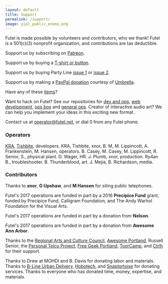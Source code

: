 ```yaml
---
layout: default
title: Support
permalink: /support/
image: yipl_public_enemy.png
---
```


Futel is made possible by volunteers and contributors, who we thank! Futel is a 501(c)(3) nonprofit organization, and contributions are tax deductible.

Support us by subscribing on [Patreon](http://patreon.com/futel).

Support us by buying a [T-shirt or button](http://futel.spreadshirt.com/).

Support us by buying Party Line [issue 1](https://microcosmpublishing.com/catalog/zines/8068) or [issue 2](https://microcosmpublishing.com/catalog/zines/8067).

Support us by making a [PayPal donation](https://www.paypal.com/cgi-bin/webscr?cmd=_s-xclick&hosted_button_id=AQGWRM869XTQJ) courtesy of [Umbrella](https://www.umbrellapdx.org/projects).

Have any of these [items](/wishlist)?

Want to hack on Futel? See our repositories for [dev and ops](https://github.com/kra/futel-installation), [web development](https://github.com/kra/futel.net), [ops box](https://github.com/kra/futel-substation) and [general ops](https://github.com/kra/futel). Creator of interactive audio art? We can help you implement your ideas in this exciting new format.

Contact us at <a href='mailto:operator@futel.net'>operator@futel.net</a>, or dial 0 from any Futel phone.

### Operators

[KRA](https://github.com/kra), [Tishbite](https://github.com/lboom), developers. KRA, Tishbite, xnor, B. M, M. Lippincott, A. Frankenstein, M. Hansen, operators. B. Casey, M. Casey, M. Lippincott, R. Senior, S., physical plant. D. Wager, HR. J. Plumb, xnor, production. Ry4an B., troubleshooter. B. Thunderblood, art. J. Mejia, B. Richardson, media.

### Contributors

Thanks to **xnor**, **G Upshaw**, and **M Hansen** for siting public telephones.

Futel's 2017 operations are funded in part by a 2016 **Precipice Fund** grant, funded by Precipice Fund, Calligram Foundation, and The Andy Warhol Foundation for the Visual Arts.

Futel's 2017 operations are funded in part by a donation from **Nelson**.

Futel's 2017 operations are funded in part by a donation from **Awesome Ann Arbor**.

Thanks to the [Regional Arts and Culture Council](http://racc.org/), [Awesome Portland](http://awesomeportland.org/), Russell Senior, the [Personal Telco Project](https://personaltelco.net), [Free Geek Portland](http://www.freegeek.org/), [ToorCamp](http://toorcamp.toorcon.net/), and [Ctrlh](http://pdxhackerspace.org/) for their support.

Thanks to Drew at MOHDI and B. Davis for donating labor and materials. Thanks to [B-Line Urban Delivery](http://b-linepdx.com/), [Hobotech](http://www.hobotech.org/), and [Snaptortoise](https://snaptortoise.com) for donating services. Thanks to everyone who has donated time, money, expertise, and materials.
